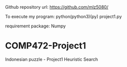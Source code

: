 Github repository url: https://github.com/mlz5080/

To execute my program: python(python3)(py) project1.py

requirement package: Numpy
# COMP472-Project1
Indonesian puzzle - Project1 Heuristic Search
